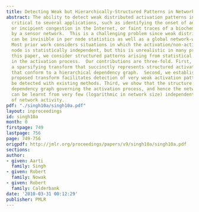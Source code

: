 ```yaml
---
title: Detecting Weak but Hierarchically-Structured Patterns in Networks
abstract: The ability to detect weak distributed activation patterns in networks is
  critical to several applications, such as identifying the onset of anomalous activity
  or incipient congestion in the Internet, or faint traces of a biochemical spread
  by a sensor network.  This is a challenging problem since weak distributed patterns
  can be invisible in per node statistics as well as a global network-wide aggregate.
  Most prior work considers situations in which the activation/non-activation of each
  node is statistically independent, but this is unrealistic in many problems.  In
  this paper, we consider structured patterns arising from statistical dependencies
  in the activation process.  Our contributions are three-fold. First, we propose
  a sparsifying transform that succinctly represents structured activation patterns
  that conform to a hierarchical dependency graph.  Second, we establish that the
  proposed transform facilitates detection of very weak activation patterns that cannot
  be detected with existing methods. Third, we show that the structure of the hierarchical
  dependency graph governing the activation process, and hence the network transform,
  can be learnt from very few (logarithmic in network size) independent snapshots
  of network activity.
pdf: "./singh10a/singh10a.pdf"
layout: inproceedings
id: singh10a
month: 0
firstpage: 749
lastpage: 756
page: 749-756
origpdf: http://jmlr.org/proceedings/papers/v9/singh10a/singh10a.pdf
sections: 
author:
- given: Aarti
  family: Singh
- given: Robert
  family: Nowak
- given: Robert
  family: Calderbank
date: '2010-03-31 00:12:29'
publisher: PMLR
---
```

